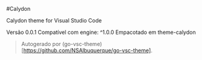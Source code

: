 #Calydon

Calydon theme for Visual Studio Code

Versão 0.0.1
Compatível com engine: ^1.0.0
Empacotado em theme-calydon

> Autogerado por (go-vsc-theme)[https://github.com/NSAlbuquerque/go-vsc-theme].